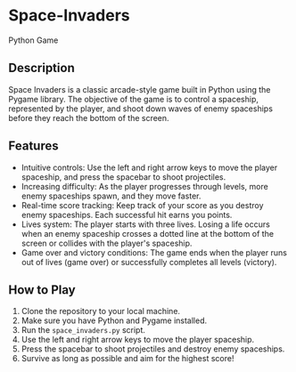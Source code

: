 # Space-Invaders
Python Game 

## Description

Space Invaders is a classic arcade-style game built in Python using the Pygame library. The objective of the game is to control a spaceship, represented by the player, and shoot down waves of enemy spaceships before they reach the bottom of the screen. 

## Features

- Intuitive controls: Use the left and right arrow keys to move the player spaceship, and press the spacebar to shoot projectiles.
- Increasing difficulty: As the player progresses through levels, more enemy spaceships spawn, and they move faster.
- Real-time score tracking: Keep track of your score as you destroy enemy spaceships. Each successful hit earns you points.
- Lives system: The player starts with three lives. Losing a life occurs when an enemy spaceship crosses a dotted line at the bottom of the screen or collides with the player's spaceship.
- Game over and victory conditions: The game ends when the player runs out of lives (game over) or successfully completes all levels (victory).

## How to Play

1. Clone the repository to your local machine.
2. Make sure you have Python and Pygame installed.
3. Run the `space_invaders.py` script.
4. Use the left and right arrow keys to move the player spaceship.
5. Press the spacebar to shoot projectiles and destroy enemy spaceships.
6. Survive as long as possible and aim for the highest score!
